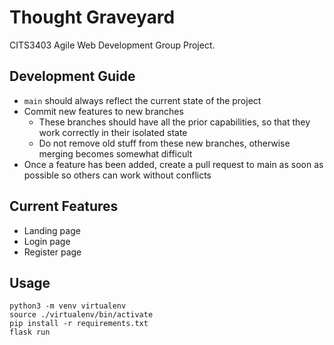 # Thought Graveyard

CITS3403 Agile Web Development Group Project.

## Development Guide

- `main` should always reflect the current state of the project
- Commit new features to new branches
    - These branches should have all the prior capabilities, so that they work correctly in their isolated state
    - Do not remove old stuff from these new branches, otherwise merging becomes somewhat difficult
- Once a feature has been added, create a pull request to main as soon as possible so others can work without conflicts

## Current Features

- Landing page
- Login page
- Register page

## Usage

```
python3 -m venv virtualenv
source ./virtualenv/bin/activate
pip install -r requirements.txt
flask run
```